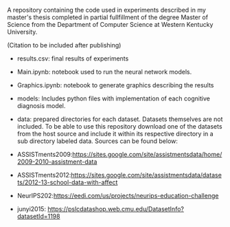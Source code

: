 A repository containing the code used in experiments described in my master's thesis completed in partial fullfillment of the degree Master of Science from the Department of Computer Science at Western Kentucky University.

(Citation to be included after publishing)

- results.csv: final results of experiments
- Main.ipynb: notebook used to run the neural network models.
- Graphics.ipynb: notebook to generate graphics describing the results
- models: Includes python files with implementation of each cognitive diagnosis model.
- data: prepared directories for each dataset. Datasets themselves are not included. To be able to use this repository download one of the datasets from the host source and include it within its respective directory in a sub directory labeled data. Sources can be found below:

- ASSISTments2009:https://sites.google.com/site/assistmentsdata/home/2009-2010-assistment-data
- ASSISTments2012:https://sites.google.com/site/assistmentsdata/datasets/2012-13-school-data-with-affect
- NeurIPS202:https://eedi.com/us/projects/neurips-education-challenge
- junyi2015: https://pslcdatashop.web.cmu.edu/DatasetInfo?datasetId=1198